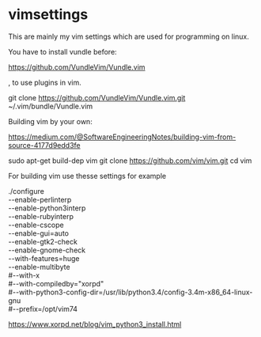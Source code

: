 # vimsettings

This are mainly my vim settings which are used for programming on linux.

You have to install vundle before:

https://github.com/VundleVim/Vundle.vim

, to use plugins in vim.

git clone https://github.com/VundleVim/Vundle.vim.git ~/.vim/bundle/Vundle.vim


Building vim by your own:

https://medium.com/@SoftwareEngineeringNotes/building-vim-from-source-4177d9edd3fe

sudo apt-get build-dep vim
git clone https://github.com/vim/vim.git
cd vim

For building vim use thesse settings for example

./configure \
--enable-perlinterp \
--enable-python3interp \
--enable-rubyinterp \
--enable-cscope \
--enable-gui=auto \
--enable-gtk2-check \
--enable-gnome-check \
--with-features=huge \
--enable-multibyte \
#--with-x \
#--with-compiledby="xorpd" \
#--with-python3-config-dir=/usr/lib/python3.4/config-3.4m-x86_64-linux-gnu \
#--prefix=/opt/vim74

https://www.xorpd.net/blog/vim_python3_install.html


